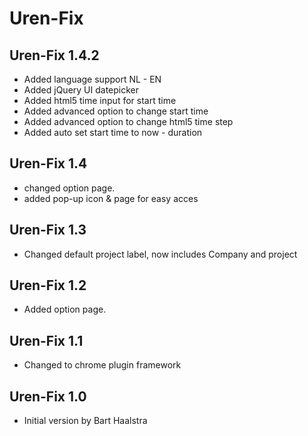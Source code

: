 Uren-Fix
========



Uren-Fix 1.4.2
--------
- Added language support NL - EN
- Added jQuery UI datepicker
- Added html5 time input for start time
- Added advanced option to change start time
- Added advanced option to change html5 time step
- Added auto set start time to now - duration

Uren-Fix 1.4
--------
- changed option page.
- added pop-up icon & page for easy acces

Uren-Fix 1.3
--------
- Changed default project label, now includes Company and project

Uren-Fix 1.2
--------
- Added option page.

Uren-Fix 1.1
--------
- Changed to chrome plugin framework

Uren-Fix 1.0
--------
- Initial version by Bart Haalstra
